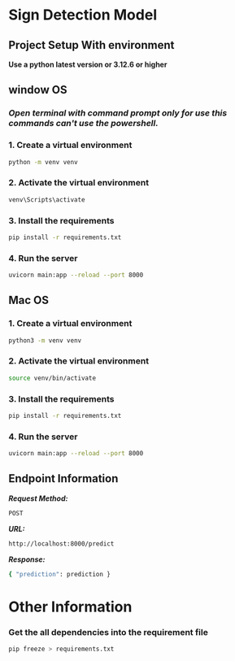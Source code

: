 # Sign Detection Model

## Project Setup With environment

**Use a python latest version or 3.12.6 or higher**

## window OS
### _Open terminal with command prompt only for use this commands can't use the powershell._

### 1. Create a virtual environment
```bash
python -m venv venv
```

### 2. Activate the virtual environment
```bash
venv\Scripts\activate
```

### 3. Install the requirements
```bash
pip install -r requirements.txt
```

### 4. Run the server
```bash
uvicorn main:app --reload --port 8000
```

## Mac OS

### 1. Create a virtual environment
```bash 
python3 -m venv venv
```

### 2. Activate the virtual environment
```bash
source venv/bin/activate
```

### 3. Install the requirements
```bash
pip install -r requirements.txt
```

### 4. Run the server
```bash
uvicorn main:app --reload --port 8000
```

## Endpoint Information

**_Request Method:_**
```bash
POST
```

**_URL:_**
```bash
http://localhost:8000/predict
```

**_Response:_**
```bash
{ "prediction": prediction }
```

# Other Information

### Get the all dependencies into the requirement file
```bash
pip freeze > requirements.txt
```